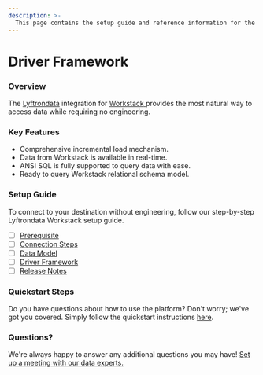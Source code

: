 ```yaml
---
description: >-
  This page contains the setup guide and reference information for the Workstack source connector.
---
```


# Driver Framework

### Overview

The [Lyftrondata](https://www.lyftrondata.com/) integration for [Workstack](https://www.lyftrondata.com/integration/workstack/)[ ](https://www.lyftrondata.com/integration/workstack/)provides the most natural way to access data while requiring no engineering.

### Key Features

* Comprehensive incremental load mechanism.
* Data from Workstack is available in real-time.&#x20;
* ANSI SQL is fully supported to query data with ease.
* Ready to query Workstack relational schema model.

### Setup Guide

To connect to your destination without engineering, follow our step-by-step Lyftrondata Workstack setup guide.

* [ ] [Prerequisite](../../business-analytics/workstack/prerequisite.md)
* [ ] [Connection Steps](../../business-analytics/workstack/connection-steps.md)
* [ ] [Data Model](../../business-analytics/workstack/data-model/)
* [ ] [Driver Framework](../../business-analytics/workstack/driver-framework/)
* [ ] [Release Notes](../../business-analytics/workstack/release-notes.md)

### Quickstart Steps

Do you have questions about how to use the platform? Don't worry; we've got you covered. Simply follow the quickstart instructions [here](../../../quickstart-steps.md).

### Questions? <a href="#questions" id="questions"></a>

We're always happy to answer any additional questions you may have! [Set up a meeting with our data experts.](https://www.lyftrondata.com/book-a-meeting/)


